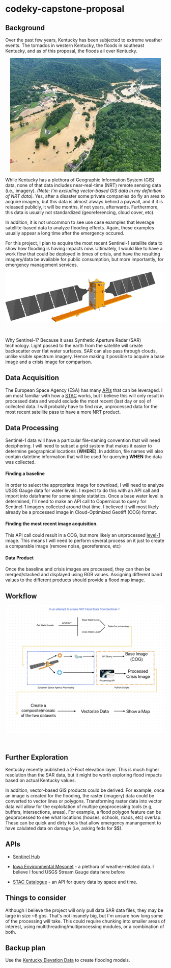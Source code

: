 # codeky-capstone-proposal

## Background

Over the past few years, Kentucky has been subjected to extreme weather events.  The tornados in western Kentucky, the floods in southeast Kentucky, and as of this proposal, the floods all over Kentucky. 

<p align="center" width="100%">
    <img src="images/flood2025.jpg"></img>
</p>

While Kentucky has a plethora of Geographic Information System (GIS) data, none of that data includes near-real-time (NRT) remote sensing data (i.e., imagery).  *(Note: I'm excluding vector-based GIS data in my definition of NRT data).*  Yes, after a disaster some private companies do fly an area to acquire imagery, but this data is almost always behind a paywall, and if it is released publicly, it will be months, if not years, afterwards.  Furthermore, this data is usually not standardized (georeferencing, cloud cover, etc).  

In addition, it is not uncommon to see use case examples that leverage satellite-based data to analyze flooding effects.  Again, these examples usually appear a long time after the emergency occured.

For this project, I plan to acquire the most recent Sentinel-1 satellite data to show how flooding is having impacts now.  Ultimately, I would like to have a work flow that could be deployed in times of crisis, and have the resulting imagery/data be available for public consumption, but more importantly, for emergency management services.  

<p><img src="images/sat-icon.png" style = {"align": "center";}></img></p><br>

Why Sentinel-1?  Because it uses Synthetic Aperture Radar (SAR) technology.  Light passed to the earth from the satellite will create backscatter over flat water surfaces.  SAR can also pass through clouds, unlike visible spectrum imagery.  Hence making it possible to acquire a base image and a crisis image for comparison. 

## Data Acquisition

The European Space Agency (ESA) has many [APIs](https://dataspace.copernicus.eu/analyse/apis) that can be leveraged.  I am most familiar with how a [STAC](https://stacindex.org) works, but I believe this will only result in processed data and would exclude the most recent (last day or so) of collected data.  I will probably have to find *raw*, unprocessed data for the most recent satellite pass to have a more NRT product.

## Data Processing

Sentinel-1 data will have a particular file-naming convention that will need deciphering.  I will need to subset a grid system that makes it easier to determine geographical locations (**WHERE**).  In addition, file names will also contain datetime information that will be used for querying **WHEN** the data was collected.  

#### Finding a baseline

In order to select the appropriate image for download, I will need to analyze USGS Gauge data for water levels.  I expect to do this with an API call and import into dataframe for some simple statistics.  Once a base water level is determined, I'll need to make an API call to Copernicus to query for Sentinel-1 imagery collected around that time.  I believed it will most likely already be a processed image in Cloud-Optimized Geotiff (COG) format. 

#### Finding the most recent image acquisition.

This API call could result in a COG, but more likely an unprocessed [level-1](https://sentiwiki.copernicus.eu/web/s1-processing) image.  This means I will need to perform several process on it just to create a comparable image (remove noise, georeference, etc)

#### Data Product

Once the baseline and crisis images are processed, they can then be merged/stacked and displayed using RGB values.  Assigning different band values to the different products should provide a flood map image.

## Workflow

<p><img src="images/flowchart.jpg" style = {align: center;}></img></p><br>

## Further Exploration

Kentucky recently published a 2-Foot elevation layer.  This is much higher resolution than the SAR data, but it might be worth exploring flood impacts based on actual Kentucky values.  

In addition, vector-based GIS products could be derived.  For example, once an image is created for the flooding, the raster (imagery) data could be converted to vector lines or polygons.  Transforming raster data into vector data will allow for the exploitation of multipe geoprocessing tools (e.g, buffers, intersections, areas).  For example, a flood polygon feature can be geoprocessed to see what locations (houses, schools, roads, etc) overlap.  These can be quick and dirty tools that allow emergency manangement to have calulated data on damage (i.e, asking feds for $$).  

## APIs

 - [Sentinel Hub](https://documentation.dataspace.copernicus.eu/APIs/SentinelHub/Process.html)
 
 - [Iowa Environmental Mesonet](https://mesonet.agron.iastate.edu/api/) - a plethora of weather-related data.  I believe I found USGS Stream Gauge data here before

 - [STAC Catalogue](https://documentation.dataspace.copernicus.eu/APIs/SentinelHub/Catalog.html) - an API for query data by space and time.  

 ## Things to consider

 Although I believe the project will only pull data SAR data files, they may be large in size ~8 gbs.  That's not insanely big, but I'm unsure how long some of the processing will take.  This could require chunking into smaller areas of interest, using multithreading/multiprocessing modules, or a combination of both.

 ## Backup plan

 Use the [Kentucky Elevation Data](https://tiles.arcgis.com/tiles/ghsX9CKghMvyYjBU/arcgis/rest/services/Ky_DEM_KYAPED_Phase2_WM/ImageServer) to create flooding models.  
